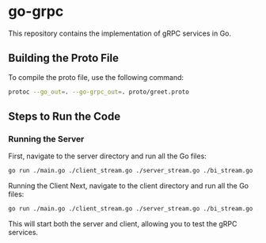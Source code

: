 # go-grpc

This repository contains the implementation of gRPC services in Go.

## Building the Proto File

To compile the proto file, use the following command:

```sh
protoc --go_out=. --go-grpc_out=. proto/greet.proto
```

## Steps to Run the Code
### Running the Server
First, navigate to the server directory and run all the Go files:

```sh
go run ./main.go ./client_stream.go ./server_stream.go ./bi_stream.go ./unary.go
```

Running the Client
Next, navigate to the client directory and run all the Go files:

```sh
go run ./main.go ./client_stream.go ./server_stream.go ./bi_stream.go ./unary.go
```

This will start both the server and client, allowing you to test the gRPC services.
